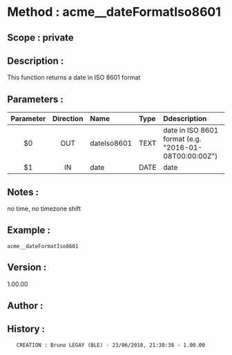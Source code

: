 ﻿# **Method :** acme__dateFormatIso8601## **Scope :** private## **Description :** This function returns a date in ISO 8601 format## **Parameters :** | Parameter | Direction | Name | Type | Ddescription | |:----:|:----:|:----|:----|:----| | $0 | OUT | dateIso8601 | TEXT | date in ISO 8601 format (e.g. "2016-01-08T00:00:00Z") | | $1 | IN | date | DATE | date | ## **Notes :** no time, no timezone shift## **Example :** ```acme__dateFormatIso8601```## **Version :** 1.00.00## **Author :** ## **History :**         CREATION : Bruno LEGAY (BLE) - 23/06/2018, 21:38:38 - 1.00.00